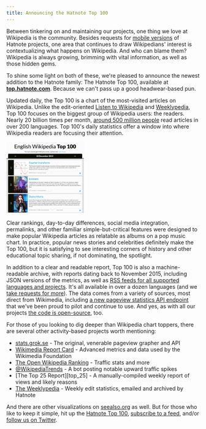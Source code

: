 ```yaml
---
title: Announcing the Hatnote Top 100
---
```


Between tinkering on and maintaining our projects, one thing we love
at Wikipedia is the community. Besides requests for
[mobile versions][l2w_app] of Hatnote projects, one area that
continues to draw Wikipedians' interest is contextualizing what
happens on Wikipedia. And who can blame them? Wikipedia is always
growing, brimming with vital information, as well as those hidden
gems.

To shine some light on both of these, we're pleased to announce the
newest addition to the Hatnote family: The Hatnote Top 100, available
at **[top.hatnote.com][top]**. Because we can't pass up a good
headwear-based pun.

Updated daily, the Top 100 is a chart of the most-visited articles on
Wikipedia. Unlike the edit-oriented [Listen to Wikipedia][l2w] and
[Weeklypedia][weekly], Top 100 focuses on the biggest group of
Wikipedia users: the readers. Nearly 20 billion times per month,
[around 500 million people][500m] read articles in over 200
languages. Top 100's daily statistics offer a window into where
Wikipedia readers are focusing their attention.

<img width="40%" title="A screenshot of the Hatnote Top 100 from December 10,
2015" src="/uploads/20151210_top.png">

Clear rankings, day-to-day differences, social media integration,
permalinks, and other familiar simple-but-critical features were
designed to make popular Wikipedia articles as relatable as albums on
a pop music chart. In practice, popular news stories and celebrities
definitely make the Top 100, but it is satisfying to see interesting
corners of history and other educational topic sharing, if not
dominating, the spotlight.

In addition to a clear and readable report, Top 100 is also a
machine-readable archive, with reports dating back to November 2015,
including JSON versions of the metrics, as well as
[RSS feeds for all supported languages and projects][rss]. It's all
available in over a dozen languages (and we
[take requests for more][issues]). The data comes from a variety of
sources, most direct from Wikimedia, including
[a new pageview statistics API endpoint][pageview_api] that we've been
proud to pilot and continue to use. And yes, as with all our projects
[the code is open-source][top_gh], too.

For those of you looking to dig deeper than Wikipedia chart toppers,
there are several other activity-based projects worth mentioning:

* [stats.grok.se][grokse] - The original, venerable pageview grapher and API
* [Wikimedia Report Card][wrc] - Advanced metrics and data used by the Wikimedia Foundation
* [The Open Wikipedia Ranking][wikirank] - Traffic stats and more
* [@WikipediaTrends][wikitrends_tw] - A bot posting notable upward traffic spikes
* [The Top 25 Report][top_25] - A manually-compiled weekly report of views and likely reasons
* [The Weeklypedia][weekly] - Weekly edit statistics, emailed and archived by Hatnote

And there are other visualizations on [seealso.org][seealso] as
well. But for those who like to keep it simple, hit up the
[Hatnote Top 100][top], [subscribe to a feed][rss], and/or
[follow us on Twitter][hatnotable].

[l2w_app]: https://itunes.apple.com/us/app/listen-to-wikipedia/id832934300
[top]: http://top.hatnote.com
[top_gh]: https://github.com/hatnote/top/
[500m]: http://blog.wikimedia.org/2013/04/19/wikimedia-projects-500-million/
[issues]: https://github.com/hatnote/top/issues

[l2w]: http://listen.hatnote.com
[weekly]: http://weekly.hatnote.com
[rss]: http://top.hatnote.com/about.html#feeds
[pageview_api]: https://wikimedia.org/api/rest_v1/?doc#!/Pageviews_data/get_metrics_pageviews
[wikirank]: http://wikirank.di.unimi.it/
[hatnotable]: https://twitter.com/hatnotable
[grokse]: http://stats.grok.se
[wrc]: https://reportcard.wmflabs.org/
[wikitrends_tw]: https://twitter.com/WikipediaTrends
[seealso]: http://seealso.org
